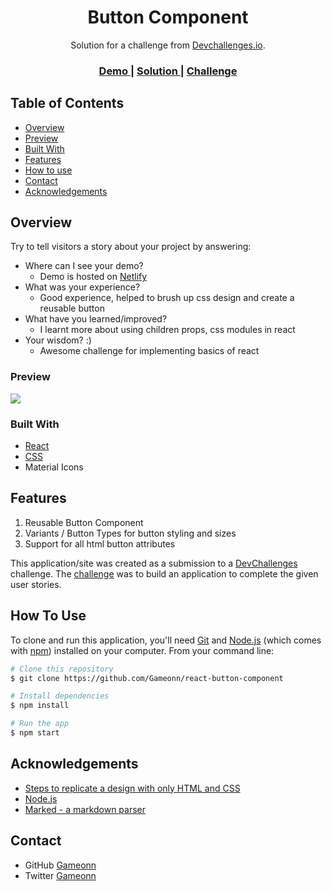 <!-- Please update value in the {}  -->

<h1 align="center">Button Component</h1>

<div align="center">
   Solution for a challenge from  <a href="http://devchallenges.io" target="_blank">Devchallenges.io</a>.
</div>

<div align="center">
  <h3>
    <a href="https://button-component-dev.netlify.app/">
      Demo
    </a>
    <span> | </span>
    <a href="https://devchallenges.io/solutions/3ZO8TkijklK1VQ4c4NEP">
      Solution
    </a>
    <span> | </span>
    <a href="https://devchallenges.io/challenges/ohgVTyJCbm5OZyTB2gNY">
      Challenge
    </a>
  </h3>
</div>

<!-- TABLE OF CONTENTS -->

## Table of Contents

- [Overview](#overview)
- [Preview](#built-with)
- [Built With](#built-with)
- [Features](#features)
- [How to use](#how-to-use)
- [Contact](#contact)
- [Acknowledgements](#acknowledgements)

<!-- OVERVIEW -->

## Overview

Try to tell visitors a story about your project by answering:

- Where can I see your demo?
  - Demo is hosted on [Netlify](https://button-component-dev.netlify.app/)
- What was your experience?
  - Good experience, helped to brush up css design and create a reusable button
- What have you learned/improved?
  - I learnt more about using children props, css modules in react
- Your wisdom? :)
  - Awesome challenge for implementing basics of react

### Preview
<img src="https://user-images.githubusercontent.com/6601996/184472147-e3797312-25a7-43c7-8600-ea545a78bd3e.png" />


### Built With

<!-- This section should list any major frameworks that you built your project using. Here are a few examples.-->

- [React](https://reactjs.org/)
- [CSS](https://developer.mozilla.org/en-US/docs/Web/CSS)
- Material Icons

## Features

<!-- List the features of your application or follow the template. Don't share the figma file here :) -->

1. Reusable Button Component
2. Variants / Button Types for button styling and sizes
3. Support for all html button attributes

This application/site was created as a submission to a [DevChallenges](https://devchallenges.io/challenges) challenge. The [challenge](https://devchallenges.io/challenges/ohgVTyJCbm5OZyTB2gNY) was to build an application to complete the given user stories.


## How To Use

<!-- This is an example, please update according to your application -->

To clone and run this application, you'll need [Git](https://git-scm.com) and [Node.js](https://nodejs.org/en/download/) (which comes with [npm](http://npmjs.com)) installed on your computer. From your command line:

```bash
# Clone this repository
$ git clone https://github.com/Gameonn/react-button-component

# Install dependencies
$ npm install

# Run the app
$ npm start
```

## Acknowledgements

<!-- This section should list any articles or add-ons/plugins that helps you to complete the project. This is optional but it will help you in the future. For exmpale -->

- [Steps to replicate a design with only HTML and CSS](https://devchallenges-blogs.web.app/how-to-replicate-design/)
- [Node.js](https://nodejs.org/)
- [Marked - a markdown parser](https://github.com/chjj/marked)

## Contact

- GitHub [Gameonn](https://{github.com/Gameonn})
- Twitter [Gameonn](https://twitter.com/Ankit89Jindal)
